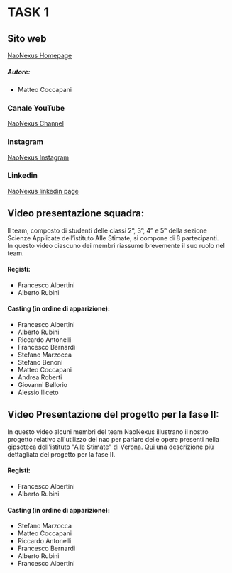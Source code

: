 # TASK 1

## Sito web 
 [NaoNexus Homepage](https://naonexus.altervista.org)
##### Autore:
- Matteo Coccapani
### Canale YouTube
   [NaoNexus Channel](https://www.youtube.com/channel/UCGr9x7Fr44V628GJXwMe4Pg)
### Instagram
   [NaoNexus Instagram](https://www.instagram.com/naonexus/)
### Linkedin
   [NaoNexus linkedin page](https://www.linkedin.com/in/nao-nexus-95b929208/)

## Video presentazione squadra:

Il team, composto di studenti delle classi 2°, 3°, 4° e 5° della sezione Scienze Applicate dell’istituto Alle Stimate, si compone di 8 partecipanti.
</br>In questo video ciascuno dei membri riassume brevemente il suo ruolo nel team.</br>

#### Registi:
- Francesco Albertini
- Alberto Rubini
#### Casting (in ordine di apparizione):
- Francesco Albertini
- Alberto Rubini
- Riccardo Antonelli
- Francesco Bernardi
- Stefano Marzocca
- Stefano Benoni
- Matteo Coccapani
- Andrea Roberti
- Giovanni Bellorio
- Alessio Iliceto

## Video Presentazione del progetto per la fase II: 

In questo video alcuni membri del team NaoNexus illustrano il nostro progetto relativo all'utilizzo del nao per parlare delle opere presenti nella gipsoteca dell'istituto "Alle Stimate" di Verona. [Qui](https://naonexus.altervista.org/il-progetto/) una descrizione più dettagliata del progetto per la fase II.

#### Registi:
- Francesco Albertini
- Alberto Rubini
#### Casting (in ordine di apparizione):
- Stefano Marzocca
- Matteo Coccapani
- Riccardo Antonelli
- Francesco Bernardi
- Alberto Rubini
- Francesco Albertini
